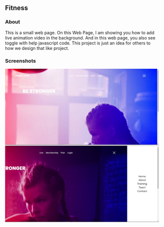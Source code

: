 ## Fitness

### About
This is a small web page. On this Web Page, I am showing you how to add live animation video in the background. And in this web page, you also see toggle with help javascript code. This project is just an idea for others to how we design that like project.

### Screenshots
![FirstPage](https://github.com/kushmahi21/Fitness/blob/main/Screenshot/f1.JPG)
![SecondPage](https://github.com/kushmahi21/Fitness/blob/main/Screenshot/f2.JPG)
